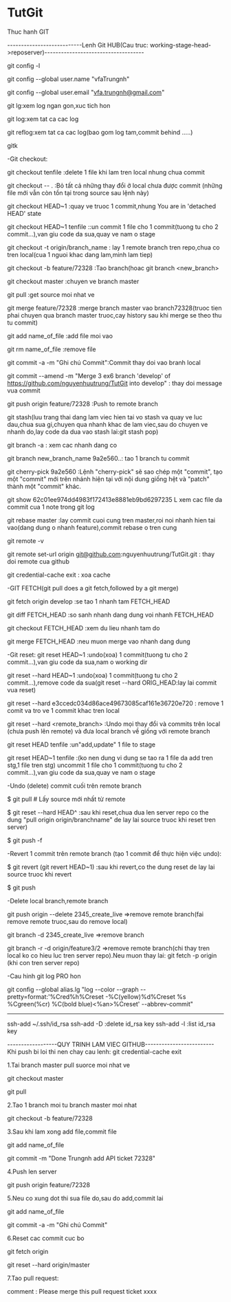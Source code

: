 # TutGit
Thuc hanh GIT

---------------------------Lenh Git HUB(Cau truc: working-stage-head->reposerver)------------------------------------

git config -l

git config --global user.name "vfaTrungnh"

git config --global user.email "vfa.trungnh@gmail.com"

git lg:xem log ngan gon,xuc tich hon

git log:xem tat ca cac log

git reflog:xem tat ca cac log(bao gom log tam,commit behind .....)

gitk


-Git checkout:

git checkout tenfile :delete 1 file khi lam tren local nhung chua commit

git checkout -- . :Bỏ tất cả những thay đổi ở local chưa được commit (những file mới vẫn còn tồn tại trong source sau lệnh này)

git checkout HEAD~1 :quay ve truoc 1 commit,nhung You are in 'detached HEAD' state

git checkout HEAD~1 tenfile ::un commit 1 file cho 1 commit(tuong tu cho 2 commit...),van giu code da sua,quay ve nam o stage

git checkout -t origin/branch_name : lay 1 remote branch tren repo,chua co tren local(cua 1 nguoi khac dang lam,minh lam tiep)

git checkout -b feature/72328 :Tao branch(hoac git branch <new_branch>

git checkout master           :chuyen ve branch master


git pull		      :get source moi nhat ve

git merge feature/72328       :merge branch master vao branch72328(truoc tien phai chuyen qua branch master truoc,cay history sau khi merge se theo thu tu commit)

git add name_of_file          :add file moi vao

git rm name_of_file           :remove file 

git commit -a -m "Ghi chú Commit":Commit thay doi vao branh local

git commit --amend -m "Merge 3 ex6 branch 'develop' of https://github.com/nguyenhuutrung/TutGit into develop" : thay doi message vua commit

git push origin feature/72328 :Push to remote branch

git stash(luu trang thai dang lam viec hien tai vo stash va quay ve luc dau,chua sua gi,chuyen qua nhanh khac de lam viec,sau do chuyen ve nhanh do,lay code da dua vao stash lai:git stash pop)

git branch -a                 : xem cac nhanh dang co

git branch new_branch_name 9a2e560..: tao 1 branch tu commit

git cherry-pick 9a2e560 :Lệnh "cherry-pick" sẽ sao chép một "commit", tạo một "commit" mới trên nhánh hiện tại với nội dung giống hệt và "patch" thành một "commit" khác.

git show 62c01ee974dd4983f172413e8881eb9bd6297235 L xem cac file da commit cua 1 note trong git log

git rebase master             :lay commit cuoi cung tren master,roi noi nhanh hien tai vao(dang dung o nhanh feature),commit rebase o tren cung

git remote -v

git remote set-url origin git@github.com:nguyenhuutrung/TutGit.git : thay doi remote cua github

git credential-cache exit : xoa cache


-GIT FETCH(git pull does a git fetch,followed by a git merge)

git fetch origin develop :se tao 1 nhanh tam FETCH_HEAD

git diff FETCH_HEAD :so sanh nhanh dang dung voi nhanh FETCH_HEAD

git checkout FETCH_HEAD  :xem du lieu nhanh tam do

git merge FETCH_HEAD :neu muon merge vao nhanh dang dung


-Git reset:
git reset HEAD~1	:undo(xoa) 1 commit(tuong tu cho 2 commit...),van giu code da sua,nam o working dir

git reset --hard HEAD~1 :undo(xoa) 1 commit(tuong tu cho 2 commit...),remove code da sua(git reset --hard ORIG_HEAD:lay lai commit vua reset)

git reset --hard e3ccedc034d86ace49673085caf161e36720e720 : remove 1 comit va tro ve 1 commit khac tren local

git reset --hard <remote_branch> :Undo mọi thay đổi và commits trên local (chưa push lên remote) và đưa local branch về giống với remote branch

git reset HEAD tenfile :un"add,update" 1 file to stage

git reset HEAD~1 tenfile :(ko nen dung vi dung se tao ra 1 file da add tren stg,1 file tren stg) uncommit 1 file cho 1 commit(tuong tu cho 2 commit...),van giu code da sua,quay ve nam o stage



-Undo (delete) commit cuối trên remote branch

$ git pull # Lấy source mới nhất từ remote

$ git reset --hard HEAD\^ :sau khi reset,chua dua len server repo co the dung "pull origin origin/branchname" de lay lai source truoc khi reset tren server)

$ git push -f


-Revert 1 commit trên remote branch (tạo 1 commit để thực hiện việc undo):

$ git revert <commit> (git revert HEAD~1) :sau khi revert,co the dung reset de lay lai source truoc khi revert

$ git push


-Delete local branch,remote branch

git push origin --delete 2345_create_live  =>remove remote branch(fai remove remote truoc,sau do remove local)

git branch -d 2345_create_live  =>remove branch

git branch -r -d origin/feature3/2  =>remove remote branch(chi thay tren local ko co hieu luc tren server repo).Neu muon thay lai: git fetch -p origin (khi con tren server repo)


-Cau hinh git log PRO hon

git config --global alias.lg "log --color --graph --pretty=format:'%Cred%h%Creset -%C(yellow)%d%Creset %s %Cgreen(%cr) %C(bold blue)<%an>%Creset' --abbrev-commit"

-------------------------------------------------------------------

ssh-add ~/.ssh/id_rsa
ssh-add -D  :delete id_rsa key
ssh-add -l   :list id_rsa key

------------------QUY TRINH LAM VIEC GITHUB-------------------------
Khi push bi loi thi nen chay cau lenh: git credential-cache exit

1.Tai branch master pull suorce moi nhat ve

git checkout master

git pull

2.Tao 1 branch moi tu branch master moi nhat

git checkout -b feature/72328

3.Sau khi lam xong add file,commit file

git add name_of_file

git commit -m "Done Trungnh add API  ticket 72328"

4.Push len server

git push origin feature/72328

5.Neu co xung dot thi sua file do,sau do add,commit lai

git add name_of_file

git commit -a -m "Ghi chú Commit"

6.Reset cac commit cuc bo

git fetch origin

git reset --hard origin/master

7.Tao pull request:

comment : Please merge this pull request ticket xxxx

